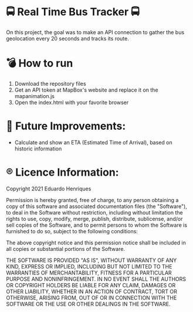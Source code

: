 # :oncoming_bus: Real Time Bus Tracker :oncoming_bus:
 
On this project, the goal was to make an API connection to gather the bus geolocation every 20 seconds and tracks its route.

# :bomb: How to run

1. Download the repository files
2. Get an API token at MapBox's website and replace it on the mapanimation.js
3. Open the index.html with your favorite browser

# 	:dart: Future Improvements:

- Calculate and show an ETA (Estimated Time of Arrival), based on historic information

# :registered: Licence Information:

Copyright 2021 Eduardo Henriques

Permission is hereby granted, free of charge, to any person obtaining a copy of this software and associated documentation files (the "Software"), to deal in the Software without restriction, including without limitation the rights to use, copy, modify, merge, publish, distribute, sublicense, and/or sell copies of the Software, and to permit persons to whom the Software is furnished to do so, subject to the following conditions:

The above copyright notice and this permission notice shall be included in all copies or substantial portions of the Software.

THE SOFTWARE IS PROVIDED "AS IS", WITHOUT WARRANTY OF ANY KIND, EXPRESS OR IMPLIED, INCLUDING BUT NOT LIMITED TO THE WARRANTIES OF MERCHANTABILITY, FITNESS FOR A PARTICULAR PURPOSE AND NONINFRINGEMENT. IN NO EVENT SHALL THE AUTHORS OR COPYRIGHT HOLDERS BE LIABLE FOR ANY CLAIM, DAMAGES OR OTHER LIABILITY, WHETHER IN AN ACTION OF CONTRACT, TORT OR OTHERWISE, ARISING FROM, OUT OF OR IN CONNECTION WITH THE SOFTWARE OR THE USE OR OTHER DEALINGS IN THE SOFTWARE.

